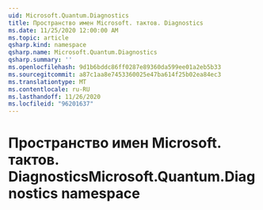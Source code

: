 ```yaml
---
uid: Microsoft.Quantum.Diagnostics
title: Пространство имен Microsoft. тактов. Diagnostics
ms.date: 11/25/2020 12:00:00 AM
ms.topic: article
qsharp.kind: namespace
qsharp.name: Microsoft.Quantum.Diagnostics
qsharp.summary: ''
ms.openlocfilehash: 9d1b6bddc86ff0287e89360da599ee01a2eb5b33
ms.sourcegitcommit: a87c1aa8e7453360025e47ba614f25b02ea84ec3
ms.translationtype: MT
ms.contentlocale: ru-RU
ms.lasthandoff: 11/26/2020
ms.locfileid: "96201637"
---
```

# <a name="microsoftquantumdiagnostics-namespace"></a><span data-ttu-id="ceae2-102">Пространство имен Microsoft. тактов. Diagnostics</span><span class="sxs-lookup"><span data-stu-id="ceae2-102">Microsoft.Quantum.Diagnostics namespace</span></span>



